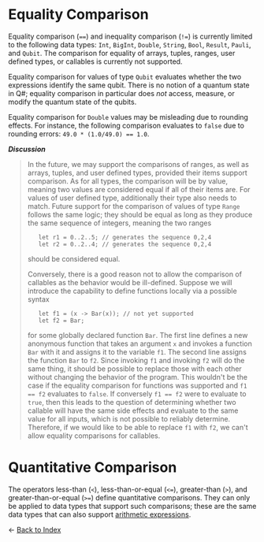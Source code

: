 # Equality Comparison

Equality comparison (`==`) and inequality comparison (`!=`) is currently limited to the following data types: `Int`, `BigInt`, `Double`, `String`, `Bool`, `Result`, `Pauli`, and `Qubit`. The comparison for equality of arrays, tuples, ranges, user defined types, or callables is currently not supported. 

Equality comparison for values of type `Qubit` evaluates whether the two expressions identify the same qubit. There is no notion of a quantum state in Q#; equality comparison in particular does *not* access, measure, or modify the quantum state of the qubits.

Equality comparison for `Double` values may be misleading due to rounding effects.
For instance, the following comparison evaluates to `false` due to rounding errors: `49.0 * (1.0/49.0) == 1.0`.

*__Discussion__*
>In the future, we may support the comparisons of ranges, as well as arrays, tuples, and user defined types, provided their items support comparison. As for all types, the comparison will be by value, meaning two values are considered equal if all of their items are. For values of user defined type, additionally their type also needs to match. Future support for the comparison of values of type `Range` follows the same logic; they should be equal as long as they produce the same sequence of integers, meaning the two ranges 
>```qsharp
>    let r1 = 0..2..5; // generates the sequence 0,2,4
>    let r2 = 0..2..4; // generates the sequence 0,2,4
>```
>should be considered equal.
>
>Conversely, there is a good reason not to allow the comparison of callables as the behavior would be ill-defined. Suppose we will introduce the capability to define functions locally via a possible syntax
>```qsharp
>    let f1 = (x -> Bar(x)); // not yet supported
>    let f2 = Bar;
>```
>for some globally declared function `Bar`. The first line defines a new anonymous function that takes an argument `x` and invokes a function `Bar` with it and assigns it to the variable `f1`. The second line assigns the function `Bar` to `f2`. Since invoking `f1` and invoking `f2` will do the same thing, it should be possible to replace those with each other without changing the behavior of the program. This wouldn't be the case if the equality comparison for functions was supported and `f1 == f2` evaluates to `false`. If conversely `f1 == f2` were to evaluate to `true`, then this leads to the question of determining whether two callable will have the same side effects and evaluate to the same value for all inputs, which is not possible to reliably determine. Therefore, if we would like to be able to replace `f1` with `f2`, we can't allow equality comparisons for callables.  

# Quantitative Comparison

The operators less-than (`<`), less-than-or-equal (`<=`), greater-than (`>`), and greater-than-or-equal (`>=`) define quantitative comparisons. They can only be applied to data types that support such comparisons; these are the same data types that can also support [arithmetic expressions](https://github.com/microsoft/qsharp-language/blob/main/Specifications/Language/3_Expressions/ArithmeticExpressions.md#arithmetic-expressions). 


← [Back to Index](https://github.com/microsoft/qsharp-language/tree/main/Specifications/Language#index)